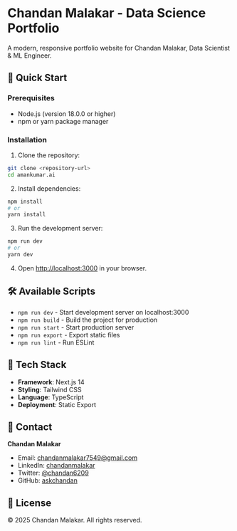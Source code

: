# Chandan Malakar - Data Science Portfolio

A modern, responsive portfolio website for Chandan Malakar, Data Scientist & ML Engineer.

## 🚀 Quick Start

### Prerequisites
- Node.js (version 18.0.0 or higher)
- npm or yarn package manager

### Installation

1. Clone the repository:
```bash
git clone <repository-url>
cd amankumar.ai
```

2. Install dependencies:
```bash
npm install
# or
yarn install
```

3. Run the development server:
```bash
npm run dev
# or
yarn dev
```

4. Open [http://localhost:3000](http://localhost:3000) in your browser.

## 🛠️ Available Scripts

- `npm run dev` - Start development server on localhost:3000
- `npm run build` - Build the project for production
- `npm run start` - Start production server
- `npm run export` - Export static files
- `npm run lint` - Run ESLint

## 🎨 Tech Stack

- **Framework**: Next.js 14
- **Styling**: Tailwind CSS
- **Language**: TypeScript
- **Deployment**: Static Export

## 📧 Contact

**Chandan Malakar**
- Email: chandanmalakar7549@gmail.com
- LinkedIn: [chandanmalakar](https://linkedin.com/in/chandanmalakar)
- Twitter: [@chandan6209](https://twitter.com/chandan6209)
- GitHub: [askchandan](https://github.com/askchandan)

## 📄 License

© 2025 Chandan Malakar. All rights reserved.
